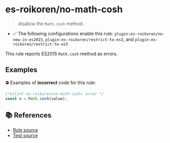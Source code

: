 # es-roikoren/no-math-cosh
> disallow the `Math.cosh` method.

- ✅ The following configurations enable this rule: `plugin:es-roikoren/no-new-in-es2015`, `plugin:es-roikoren/restrict-to-es3`, and `plugin:es-roikoren/restrict-to-es5`

This rule reports ES2015 `Math.cosh` method as errors.

## Examples

⛔ Examples of **incorrect** code for this rule:

```js
/*eslint es-roikoren/no-math-cosh: error */
const n = Math.cosh(value);
```

## 📚 References

- [Rule source](https://github.com/roikoren755/eslint-plugin-es/blob/v0.0.0-alpha-20211010133854/src/rules/no-math-cosh.ts)
- [Test source](https://github.com/roikoren755/eslint-plugin-es/blob/v0.0.0-alpha-20211010133854/tests/src/rules/no-math-cosh.ts)
